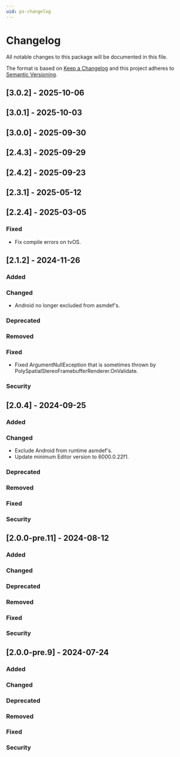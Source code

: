 ```yaml
---
uid: ps-changelog
---
```

# Changelog
All notable changes to this package will be documented in this file.

The format is based on [Keep a Changelog](http://keepachangelog.com/en/1.0.0/)
and this project adheres to [Semantic Versioning](http://semver.org/spec/v2.0.0.html).

## [3.0.2] - 2025-10-06

## [3.0.1] - 2025-10-03

## [3.0.0] - 2025-09-30

## [2.4.3] - 2025-09-29

## [2.4.2] - 2025-09-23

## [2.3.1] - 2025-05-12

## [2.2.4] - 2025-03-05

### Fixed
- Fix compile errors on tvOS.

## [2.1.2] - 2024-11-26

### Added

### Changed
- Android no longer excluded from asmdef's.

### Deprecated

### Removed

### Fixed
- Fixed ArgumentNullException that is sometimes thrown by PolySpatialStereoFramebufferRenderer.OnValidate.

### Security

## [2.0.4] - 2024-09-25

### Added

### Changed
- Exclude Android from runtime asmdef's.
- Update minimum Editor version to 6000.0.22f1.

### Deprecated

### Removed

### Fixed

### Security

## [2.0.0-pre.11] - 2024-08-12

### Added

### Changed

### Deprecated

### Removed

### Fixed

### Security

## [2.0.0-pre.9] - 2024-07-24

### Added

### Changed

### Deprecated

### Removed

### Fixed

### Security
